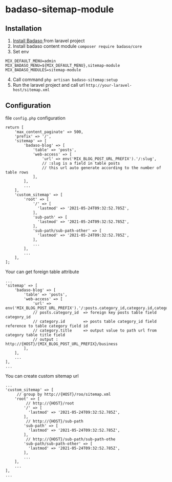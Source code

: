 # badaso-sitemap-module
## Installation
1. <a href="https://badaso-docs.uatech.co.id/docs/en/getting-started/installation/" target="blank"> Install Badaso </a> from laravel project
2. Install badaso content module `composer require badaso/core` 
3. Set env

```
MIX_DEFAULT_MENU=admin
MIX_BADASO_MENU=${MIX_DEFAULT_MENU},sitemap-module
MIX_BADASO_MODULES=sitemap-module
```
4. Call command `php artisan badaso-sitemap:setup`
5. Run the laravel project and call url `http://your-laravel-host/sitemap.xml`

## Configuration
file `config.php` configuration

```
return [
    'max_content_paginate' => 500,
    'prefix' => '/',
    'sitemap' => [
        'badaso-blog' => [
            'table' => 'posts',
            'web-access' => [
                'url' => env('MIX_BLOG_POST_URL_PREFIX').'/:slug',
                // :slug is a field in table posts
                // this url auto generate according to the number of table rows
            ],
        ],
        ...
    ],
    'custom_sitemap' => [
        'root' => [
            '/' => [
              'lastmod' => '2021-05-24T09:32:52.785Z',
            ],
            'sub-path' => [
              'lastmod' => '2021-05-24T09:32:52.785Z',
            ],
            'sub-path/sub-path-other' => [
              'lastmod' => '2021-05-24T09:32:52.785Z',
            ],
            ...
        ],
        ...
    ],
];
```
Your can get foreign table attribute 
```
...
'sitemap' => [
    'badaso-blog' => [
        'table' => 'posts',
        'web-access' => [
            'url' => env('MIX_BLOG_POST_URL_PREFIX').'/:posts.category_id,category.id,category.title',
            // posts.category_id  => foreign key posts table field category_id
            // category.id        => posts table category_id field reference to table category field id 
            // category.title     => output value to path url from category table title field
            // output : http://{HOST}/{MIX_BLOG_POST_URL_PREFIX}/business
        ],
    ],
    ...
],
...
```
You can create custom sitemap url
```
...
'custom_sitemap' => [
     // group by http://{HOST}/roo/sitemap.xml
    'root' => [
         // http://{HOST}/root
        '/' => [
          'lastmod' => '2021-05-24T09:32:52.785Z',
        ],
         // http://{HOST}/sub-path
        'sub-path' => [
          'lastmod' => '2021-05-24T09:32:52.785Z',
        ],
         // http://{HOST}/sub-path/sub-path-othe
        'sub-path/sub-path-other' => [
          'lastmod' => '2021-05-24T09:32:52.785Z',
        ],
        ...
    ],
    ...
],
...
```

